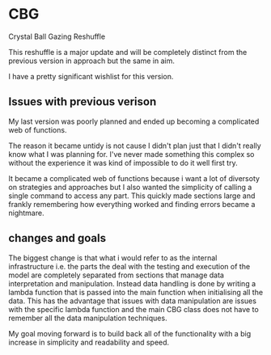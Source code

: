 # CBG

Crystal Ball Gazing
Reshuffle

This reshuffle is a major update and will be completely distinct from the previous version in approach but the same in aim.

I have a pretty significant wishlist for this version.

## Issues with previous verison

My last version was poorly planned and ended up becoming a complicated web of functions.

The reason it became untidy is not cause I didn't plan just that I didn't really know what I was planning for. I've never made something this complex so without the experience it was kind of impossible to do it well first try.

It became a complicated web of functions because i want a lot of diversoty on strategies and approaches but I also wanted the simplicity of calling a single command to access any part. This quickly made sections large and frankly remembering how everything worked and finding errors became a nightmare.

## changes and goals

The biggest change is that what i would refer to as the internal infrastructure i.e. the parts the deal with the testing and execution of the model are completely separated from sections that manage data interpretation and manipulation. Instead data handling is done by writing a lambda function that is passed into the main function when initialising all the data. This has the advantage that issues with data manipulation are issues with the specific lambda function and the main CBG class does not have to remember all the data manipulation techniques.

My goal moving forward is to build back all of the functionality with a big increase in simplicity and readability and speed.
